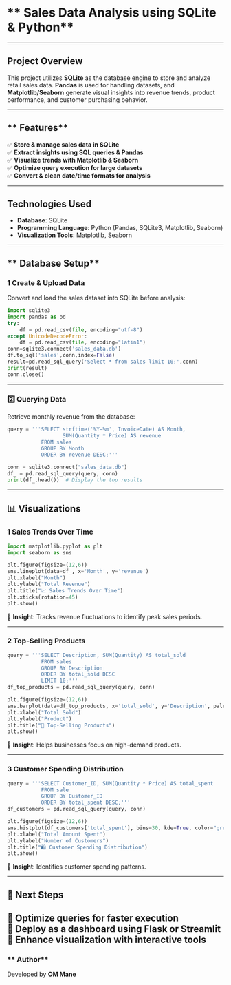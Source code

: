 # ** Sales Data Analysis using SQLite & Python**
---
## **Project Overview**
This project utilizes **SQLite** as the database engine to store and analyze retail sales data. **Pandas** is used for handling datasets, and **Matplotlib/Seaborn** generate visual insights into revenue trends, product performance, and customer purchasing behavior.

---

## ** Features**
✅ **Store & manage sales data in SQLite**  
✅ **Extract insights using SQL queries & Pandas**  
✅ **Visualize trends with Matplotlib & Seaborn**  
✅ **Optimize query execution for large datasets**  
✅ **Convert & clean date/time formats for analysis**

---

## **Technologies Used**
- **Database**: SQLite  
- **Programming Language**: Python (Pandas, SQLite3, Matplotlib, Seaborn)  
- **Visualization Tools**: Matplotlib, Seaborn  

---

## ** Database Setup**
### **1️ Create & Upload Data**
Convert and load the sales dataset into SQLite before analysis:
```python
import sqlite3
import pandas as pd
try:
    df = pd.read_csv(file, encoding="utf-8")
except UnicodeDecodeError:
    df = pd.read_csv(file, encoding="latin1")
conn=sqlite3.connect('sales_data.db')
df.to_sql('sales',conn,index=False)
result=pd.read_sql_query('Select * from sales limit 10;',conn)
print(result)
conn.close()

```

---

### **2️⃣ Querying Data**
Retrieve monthly revenue from the database:
```python
query = '''SELECT strftime('%Y-%m', InvoiceDate) AS Month, 
                  SUM(Quantity * Price) AS revenue
           FROM sales
           GROUP BY Month
           ORDER BY revenue DESC;'''

conn = sqlite3.connect("sales_data.db")
df_ = pd.read_sql_query(query, conn)
print(df_.head())  # Display the top results
```

---

## **📊 Visualizations**
### **1 Sales Trends Over Time**
```python
import matplotlib.pyplot as plt
import seaborn as sns

plt.figure(figsize=(12,6))
sns.lineplot(data=df_, x='Month', y='revenue')
plt.xlabel("Month")
plt.ylabel("Total Revenue")
plt.title("📈 Sales Trends Over Time")
plt.xticks(rotation=45)
plt.show()
```
🔹 **Insight**: Tracks revenue fluctuations to identify peak sales periods.

---

### **2️ Top-Selling Products**
```python
query = '''SELECT Description, SUM(Quantity) AS total_sold
           FROM sales
           GROUP BY Description
           ORDER BY total_sold DESC
           LIMIT 10;'''
df_top_products = pd.read_sql_query(query, conn)

plt.figure(figsize=(12,6))
sns.barplot(data=df_top_products, x='total_sold', y='Description', palette="coolwarm")
plt.xlabel("Total Sold")
plt.ylabel("Product")
plt.title("🥇 Top-Selling Products")
plt.show()
```
🔹 **Insight**: Helps businesses focus on high-demand products.

---

### **3️ Customer Spending Distribution**
```python
query = '''SELECT Customer_ID, SUM(Quantity * Price) AS total_spent
           FROM sale
           GROUP BY Customer_ID
           ORDER BY total_spent DESC;'''
df_customers = pd.read_sql_query(query, conn)

plt.figure(figsize=(12,6))
sns.histplot(df_customers['total_spent'], bins=30, kde=True, color="green")
plt.xlabel("Total Amount Spent")
plt.ylabel("Number of Customers")
plt.title("🛍️ Customer Spending Distribution")
plt.show()
```
🔹 **Insight**: Identifies customer spending patterns.

---

## **📌 Next Steps**
🔹 **Optimize queries** for faster execution  
🔹 **Deploy as a dashboard using Flask or Streamlit**  
🔹 **Enhance visualization with interactive tools**  
---

### ** Author**
Developed by **OM Mane**  



